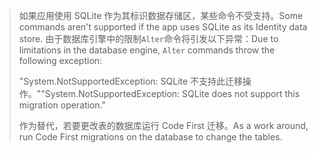 > <span data-ttu-id="50ce9-101">如果应用使用 SQLite 作为其标识数据存储区，某些命令不受支持。</span><span class="sxs-lookup"><span data-stu-id="50ce9-101">Some commands aren't supported if the app uses SQLite as its Identity data store.</span></span> <span data-ttu-id="50ce9-102">由于数据库引擎中的限制`Alter`命令将引发以下异常：</span><span class="sxs-lookup"><span data-stu-id="50ce9-102">Due to limitations in the database engine, `Alter` commands throw the following exception:</span></span>
>
> <span data-ttu-id="50ce9-103">"System.NotSupportedException: SQLite 不支持此迁移操作。"</span><span class="sxs-lookup"><span data-stu-id="50ce9-103">"System.NotSupportedException: SQLite does not support this migration operation."</span></span> 
>
> <span data-ttu-id="50ce9-104">作为替代，若要更改表的数据库运行 Code First 迁移。</span><span class="sxs-lookup"><span data-stu-id="50ce9-104">As a work around, run Code First migrations on the database to change the tables.</span></span>
